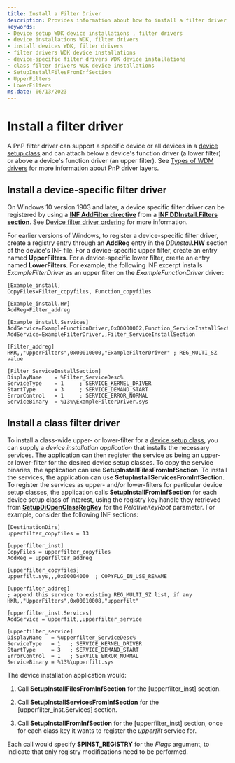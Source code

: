 ```yaml
---
title: Install a Filter Driver
description: Provides information about how to install a filter driver.
keywords:
- Device setup WDK device installations , filter drivers
- device installations WDK, filter drivers
- install devices WDK, filter drivers
- filter drivers WDK device installations
- device-specific filter drivers WDK device installations
- class filter drivers WDK device installations
- SetupInstallFilesFromInfSection
- UpperFilters
- LowerFilters
ms.date: 06/13/2023
---
```


# Install a filter driver

A PnP filter driver can support a specific device or all devices in a [device setup class](overview-of-device-setup-classes.md) and can attach below a device's function driver (a lower filter) or above a device's function driver (an upper filter). See [Types of WDM drivers](../kernel/types-of-wdm-drivers.md) for more information about PnP driver layers.

## Install a device-specific filter driver

On Windows 10 version 1903 and later, a device specific filter driver can be registered by using a [**INF AddFilter directive**](inf-addfilter-directive.md) from a [**INF DDInstall.Filters section**](inf-ddinstall-filters-section.md).  See [Device filter driver ordering](../develop/device-filter-driver-ordering.md) for more information.

For earlier versions of Windows, to register a device-specific filter driver, create a registry entry through an **AddReg** entry in the _DDInstall_**.HW** section of the device's INF file. For a device-specific upper filter, create an entry named **UpperFilters**. For a device-specific lower filter, create an entry named **LowerFilters**. For example, the following INF excerpt installs _ExampleFilterDriver_ as an upper filter on the _ExampleFunctionDriver_ driver:

```inf
[Example_install]
CopyFiles=Filter_copyfiles, Function_copyfiles

[Example_install.HW]
AddReg=Filter_addreg

[Example_install.Services]
AddService=ExampleFunctionDriver,0x00000002,Function_ServiceInstallSection
AddService=ExampleFilterDriver,,Filter_ServiceInstallSection

[Filter_addreg]
HKR,,"UpperFilters",0x00010000,"ExampleFilterDriver" ; REG_MULTI_SZ value

[Filter_ServiceInstallSection]
DisplayName    = %Filter_ServiceDesc%
ServiceType    = 1     ; SERVICE_KERNEL_DRIVER
StartType      = 3     ; SERVICE_DEMAND_START
ErrorControl   = 1     ; SERVICE_ERROR_NORMAL
ServiceBinary  = %13%\ExampleFilterDriver.sys
```

## Install a class filter driver

To install a class-wide upper- or lower-filter for a [device setup class](overview-of-device-setup-classes.md), you can supply a _device installation application_ that installs the necessary services. The application can then register the service as being an upper- or lower-filter for the desired device setup classes. To copy the service binaries, the application can use **SetupInstallFilesFromInfSection**. To install the services, the application can use **SetupInstallServicesFromInfSection**. To register the services as upper- and/or lower-filters for particular device setup classes, the application calls **SetupInstallFromInfSection** for each device setup class of interest, using the registry key handle they retrieved from [**SetupDiOpenClassRegKey**](/windows/win32/api/setupapi/nf-setupapi-setupdiopenclassregkey) for the _RelativeKeyRoot_ parameter. For example, consider the following INF sections:

```inf
[DestinationDirs]
upperfilter_copyfiles = 13

[upperfilter_inst]
CopyFiles = upperfilter_copyfiles
AddReg = upperfilter_addreg

[upperfilter_copyfiles]
upperfilt.sys,,,0x00004000  ; COPYFLG_IN_USE_RENAME

[upperfilter_addreg]
; append this service to existing REG_MULTI_SZ list, if any
HKR,,"UpperFilters",0x00010008,"upperfilt"

[upperfilter_inst.Services]
AddService = upperfilt,,upperfilter_service

[upperfilter_service]
DisplayName   = %upperfilter_ServiceDesc%
ServiceType   = 1   ; SERVICE_KERNEL_DRIVER
StartType     = 3   ; SERVICE_DEMAND_START
ErrorControl  = 1   ; SERVICE_ERROR_NORMAL
ServiceBinary = %13%\upperfilt.sys
```

The device installation application would:

1. Call **SetupInstallFilesFromInfSection** for the \[upperfilter_inst\] section.

2. Call **SetupInstallServicesFromInfSection** for the \[upperfilter_inst.Services\] section.

3. Call **SetupInstallFromInfSection** for the \[upperfilter_inst\] section, once for each class key it wants to register the _upperfilt_ service for.

Each call would specify **SPINST_REGISTRY** for the _Flags_ argument, to indicate that only registry modifications need to be performed.
